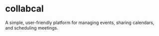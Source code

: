# collabcal
A simple, user-friendly platform for managing events, sharing calendars, and scheduling meetings.
